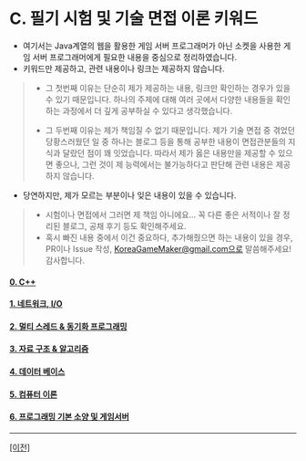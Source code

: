 ﻿# C. 필기 시험 및 기술 면접 이론 키워드
 * 여기서는 Java계열의 웹을 활용한 게임 서버 프로그래머가 아닌 소켓을 사용한 게임 서버 프로그래머에게 필요한 내용을 중심으로 정리하였습니다.
 * 키워드만 제공하고, 관련 내용이나 링크는 제공하지 않습니다. 
 > * 그 첫번째 이유는 단순히 제가 제공하는 내용, 링크만 확인하는 경우가 있을 수 있기 때문입니다. 하나의 주제에 대해 여러 곳에서 다양한 내용들을 확인하는 과정에서 더 깊게 공부하실 수 있다고 생각했습니다.
 >
 > * 그 두번째 이유는 제가 책임질 수 없기 때문입니다. 제가 기술 면접 중 겪었던 당황스러웠던 일 중 하나는 블로그 등을 통해 공부한 내용이 면접관분들의 지식과 달랐던 점이 꽤 잇었습니다. 따라서 제가 옳은 내용만을 제공할 수 있으면 좋으나, 그런 것이 제 능력에서는 불가능하다고 판단해 관련 내용은 제공하지 않습니다.
 * 당연하지만, 제가 모르는 부분이나 잊은 내용이 있을 수 있습니다.
> * 시험이나 면접에서 그러면 제 책임 아니에요... 꼭 다른 좋은 서적이나 잘 정리된 블로그, 공채 후기 등도 확인해주세요.
> * 혹시 빠진 내용 중에서 이건 중요하다, 추가해줬으면 하는 내용이 있을 경우, PR이나 Issue 작성, KoreaGameMaker@gmail.com으로 말씀해주세요! 감사합니다.
  

  #### [0. C++](https://github.com/GameForPeople/Game-Server-Programmer-Tips-ForRecruit/tree/master/C.%20%ED%95%84%EA%B8%B0%20%EC%8B%9C%ED%97%98%20%EB%B0%8F%20%EA%B8%B0%EC%88%A0%20%EB%A9%B4%EC%A0%91%20%EC%9D%B4%EB%A1%A0%20%ED%82%A4%EC%9B%8C%EB%93%9C/0.%20C%2B%2B)
   
  #### [1. 네트워크, I/O](https://github.com/GameForPeople/Game-Server-Programmer-Tips-ForRecruit/tree/master/C.%20%ED%95%84%EA%B8%B0%20%EC%8B%9C%ED%97%98%20%EB%B0%8F%20%EA%B8%B0%EC%88%A0%20%EB%A9%B4%EC%A0%91%20%EC%9D%B4%EB%A1%A0%20%ED%82%A4%EC%9B%8C%EB%93%9C/1.%20%EB%84%A4%ED%8A%B8%EC%9B%8C%ED%81%AC)
   
  #### [2. 멀티 스레드 & 동기화 프로그래밍](https://github.com/GameForPeople/Game-Server-Programmer-Tips-ForRecruit/tree/master/C.%20%ED%95%84%EA%B8%B0%20%EC%8B%9C%ED%97%98%20%EB%B0%8F%20%EA%B8%B0%EC%88%A0%20%EB%A9%B4%EC%A0%91%20%EC%9D%B4%EB%A1%A0%20%ED%82%A4%EC%9B%8C%EB%93%9C/2.%20%EB%A9%80%ED%8B%B0%EC%93%B0%EB%A0%88%EB%93%9C%2C%20%EB%8F%99%EA%B8%B0%ED%99%94%20%ED%94%84%EB%A1%9C%EA%B7%B8%EB%9E%98%EB%B0%8D)
   
  #### [3. 자료 구조 & 알고리즘](https://github.com/GameForPeople/Game-Server-Programmer-Tips-ForRecruit/tree/master/C.%20%ED%95%84%EA%B8%B0%20%EC%8B%9C%ED%97%98%20%EB%B0%8F%20%EA%B8%B0%EC%88%A0%20%EB%A9%B4%EC%A0%91%20%EC%9D%B4%EB%A1%A0%20%ED%82%A4%EC%9B%8C%EB%93%9C/3.%20%EC%9E%90%EB%A3%8C%EA%B5%AC%EC%A1%B0%2C%20%EC%95%8C%EA%B3%A0%EB%A6%AC%EC%A6%98)
   
  #### [4. 데이터 베이스](https://github.com/GameForPeople/Game-Server-Programmer-Tips-ForRecruit/tree/master/C.%20%ED%95%84%EA%B8%B0%20%EC%8B%9C%ED%97%98%20%EB%B0%8F%20%EA%B8%B0%EC%88%A0%20%EB%A9%B4%EC%A0%91%20%EC%9D%B4%EB%A1%A0%20%ED%82%A4%EC%9B%8C%EB%93%9C/4.%20%EB%8D%B0%EC%9D%B4%ED%84%B0%EB%B2%A0%EC%9D%B4%EC%8A%A4)

  #### [5. 컴퓨터 이론](https://github.com/GameForPeople/Game-Server-Programmer-Tips-ForRecruit/tree/master/C.%20%ED%95%84%EA%B8%B0%20%EC%8B%9C%ED%97%98%20%EB%B0%8F%20%EA%B8%B0%EC%88%A0%20%EB%A9%B4%EC%A0%91%20%EC%9D%B4%EB%A1%A0%20%ED%82%A4%EC%9B%8C%EB%93%9C/5.%20%EC%BB%B4%ED%93%A8%ED%84%B0%EC%9D%B4%EB%A1%A0)
  
  #### [6. 프로그래밍 기본 소양 및 게임서버](https://github.com/GameForPeople/Game-Server-Programmer-Tips-ForRecruit/tree/master/C.%20%ED%95%84%EA%B8%B0%20%EC%8B%9C%ED%97%98%20%EB%B0%8F%20%EA%B8%B0%EC%88%A0%20%EB%A9%B4%EC%A0%91%20%EC%9D%B4%EB%A1%A0%20%ED%82%A4%EC%9B%8C%EB%93%9C/6.%20%EA%B2%8C%EC%9E%84%EC%84%9C%EB%B2%84)
 
___
 
[[이전]](https://github.com/GameForPeople/Game-Server-Programmer-Tips-ForRecruit)

